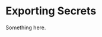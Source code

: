 [title]: # (Exporting Secrets)
[tags]: # (XXX)
[priority]: # (4536)
# Exporting Secrets
Something here.
